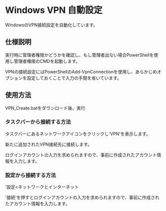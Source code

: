 <h1>Windows VPN 自動設定</h1>
<p>WindowsのVPN接続設定を自動化しています。</p>

<h2>仕様説明</h2>
<p>実行時に管理者権限かどうかを確認し、もし管理者出ない場合PowerShellを使用し管理者権限のCMDを起動します。</p>
<p>VPNの接続設定にはPowerShellのAdd-VpnConnectionを使用し、あらかじめオプションを設定しておくことで入力の手間を省いています。</p>

<h2>使用方法</h2>
<p>VPN_Create.batをダウンロード後、実行</p>
<p></p>
<h3>タスクバーから接続する方法</h3>
<p>タスクバーにあるネットワークアイコンをクリックし'VPN'を表示します。</p>
<p>新たに追加されたVPN接続先に接続します。</p>
<p>ログインアカウントの入力を求められますので、事前に作成されたアカウント情報を入力します。</p>
<p></p>
<h3>設定から接続する方法</h3>
<p>'設定<ネットワークとインターネット<VPN'に新たに追加されたVPNが表示されます。</p>
<p>'接続'を押すとログインアカウントの入力を求められますので、事前に作成されたアカウント情報を入力します。</p>
